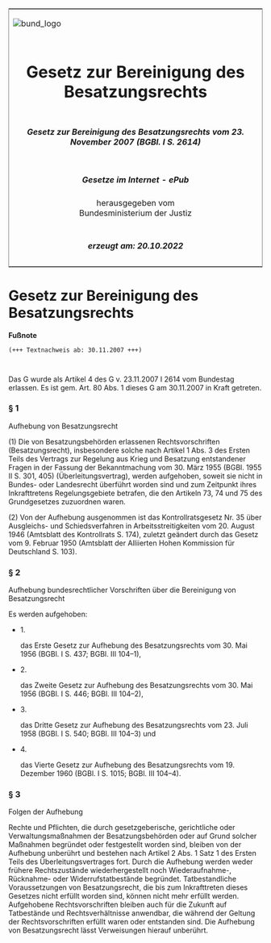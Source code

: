 <span id="DECKBLATT.html"></span>

<table border="0" frame="border" width="100%">

<tr valign="top">

<td align="left">

![bund\_logo](BfJ_2021_Web_de_de.gif)

</td>

<td align="right">

 

</td>

</tr>

<tr align="center" valign="middle">

<td colspan="2">

# Gesetz zur Bereinigung des Besatzungsrechts

</td>

</tr>

<tr align="center" valign="middle">

<td colspan="2">

##### Gesetz zur Bereinigung des Besatzungsrechts vom 23. November 2007 (BGBl. I S. 2614)

</td>

</tr>

<tr align="center" valign="middle">

<td colspan="2">

  
  

##### Gesetze im Internet - ePub  
  
herausgegeben vom  
Bundesministerium der Justiz

</td>

</tr>

<tr align="center" valign="bottom">

<td colspan="2">

  
  

##### erzeugt am: 20.10.2022

</td>

</tr>

</table>

<span id="BJNR261410007.html"></span>

# Gesetz zur Bereinigung des Besatzungsrechts

<div>

  
**Fußnote**

<div class="jnhtml">

<div>

<div class="jurAbsatz">

  

``` 
(+++ Textnachweis ab: 30.11.2007 +++)

 
```

Das G wurde als Artikel 4 des G v. 23.11.2007 I 2614 vom Bundestag
erlassen. Es ist gem. Art. 80 Abs. 1 dieses G am 30.11.2007 in Kraft
getreten.

</div>

</div>

</div>

</div>

<span id="BJNR261410007BJNE000100000.html"></span>

### § 1  
Aufhebung von Besatzungsrecht

<div>

<div class="jnhtml">

<div>

<div class="jurAbsatz">

(1) Die von Besatzungsbehörden erlassenen Rechtsvorschriften
(Besatzungsrecht), insbesondere solche nach Artikel 1 Abs. 3 des Ersten
Teils des Vertrags zur Regelung aus Krieg und Besatzung entstandener
Fragen in der Fassung der Bekanntmachung vom 30. März 1955 (BGBl. 1955
II S. 301, 405) (Überleitungsvertrag), werden aufgehoben, soweit sie
nicht in Bundes- oder Landesrecht überführt worden sind und zum
Zeitpunkt ihres Inkrafttretens Regelungsgebiete betrafen, die den
Artikeln 73, 74 und 75 des Grundgesetzes zuzuordnen waren.

</div>

<div class="jurAbsatz">

(2) Von der Aufhebung ausgenommen ist das Kontrollratsgesetz Nr. 35 über
Ausgleichs- und Schiedsverfahren in Arbeitsstreitigkeiten vom 20. August
1946 (Amtsblatt des Kontrollrats S. 174), zuletzt geändert durch das
Gesetz vom 9. Februar 1950 (Amtsblatt der Alliierten Hohen Kommission
für Deutschland S. 103).

</div>

</div>

</div>

</div>

<span id="BJNR261410007BJNE000200000.html"></span>

### § 2  
Aufhebung bundesrechtlicher Vorschriften über die Bereinigung von Besatzungsrecht

<div>

<div class="jnhtml">

<div>

<div class="jurAbsatz">

Es werden aufgehoben:

  - 1\.
    
    <div style="">
    
    das Erste Gesetz zur Aufhebung des Besatzungsrechts vom 30. Mai 1956
    (BGBl. I S. 437; BGBl. III 104–1),
    
    </div>

  - 2\.
    
    <div style="">
    
    das Zweite Gesetz zur Aufhebung des Besatzungsrechts vom 30. Mai
    1956 (BGBl. I S. 446; BGBl. III 104–2),
    
    </div>

  - 3\.
    
    <div style="">
    
    das Dritte Gesetz zur Aufhebung des Besatzungsrechts vom 23. Juli
    1958 (BGBl. I S. 540; BGBl. III 104–3) und
    
    </div>

  - 4\.
    
    <div style="">
    
    das Vierte Gesetz zur Aufhebung des Besatzungsrechts vom 19.
    Dezember 1960 (BGBl. I S. 1015; BGBl. III 104–4).
    
    </div>

</div>

</div>

</div>

</div>

<span id="BJNR261410007BJNE000300000.html"></span>

### § 3  
Folgen der Aufhebung

<div>

<div class="jnhtml">

<div>

<div class="jurAbsatz">

Rechte und Pflichten, die durch gesetzgeberische, gerichtliche oder
Verwaltungsmaßnahmen der Besatzungsbehörden oder auf Grund solcher
Maßnahmen begründet oder festgestellt worden sind, bleiben von der
Aufhebung unberührt und bestehen nach Artikel 2 Abs. 1 Satz 1 des Ersten
Teils des Überleitungsvertrages fort. Durch die Aufhebung werden weder
frühere Rechtszustände wiederhergestellt noch Wiederaufnahme-,
Rücknahme- oder Widerrufstatbestände begründet. Tatbestandliche
Voraussetzungen von Besatzungsrecht, die bis zum Inkrafttreten dieses
Gesetzes nicht erfüllt worden sind, können nicht mehr erfüllt werden.
Aufgehobene Rechtsvorschriften bleiben auch für die Zukunft auf
Tatbestände und Rechtsverhältnisse anwendbar, die während der Geltung
der Rechtsvorschriften erfüllt waren oder entstanden sind. Die Aufhebung
von Besatzungsrecht lässt Verweisungen hierauf unberührt.

</div>

</div>

</div>

</div>
